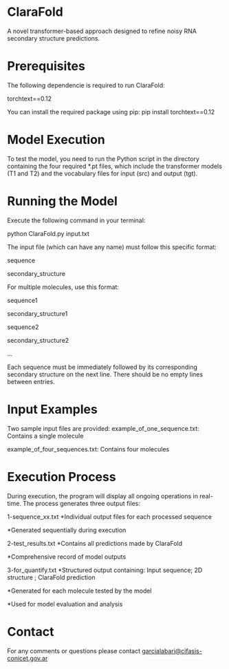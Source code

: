 # ClaraFold
A novel transformer-based approach designed to refine noisy RNA secondary structure predictions.

# Prerequisites
The following dependencie is required to run ClaraFold:

torchtext==0.12

You can install the required package using pip:
pip install torchtext==0.12

# Model Execution
To test the model, you need to run the Python script in the directory containing the four required *.pt files, which include the transformer models (T1 and T2) and the vocabulary files for input (src) and output (tgt).

# Running the Model
Execute the following command in your terminal:

python ClaraFold.py input.txt

The input file (which can have any name) must follow this specific format:

sequence

secondary_structure

For multiple molecules, use this format:

sequence1

secondary_structure1

sequence2

secondary_structure2

...

Each sequence must be immediately followed by its corresponding secondary structure on the next line. There should be no empty lines between entries.

# Input Examples
Two sample input files are provided:
example_of_one_sequence.txt: Contains a single molecule

example_of_four_sequences.txt: Contains four molecules

# Execution Process
During execution, the program will display all ongoing operations in real-time. The process generates three output files:

1-sequence_xx.txt
*Individual output files for each processed sequence

*Generated sequentially during execution

2-test_results.txt
*Contains all predictions made by ClaraFold

*Comprehensive record of model outputs

3-for_quantify.txt
*Structured output containing: Input sequence; 2D structure ; ClaraFold prediction

*Generated for each molecule tested by the model

*Used for model evaluation and analysis

# Contact
For any comments or questions please contact garcialabari@cifasis-conicet.gov.ar
